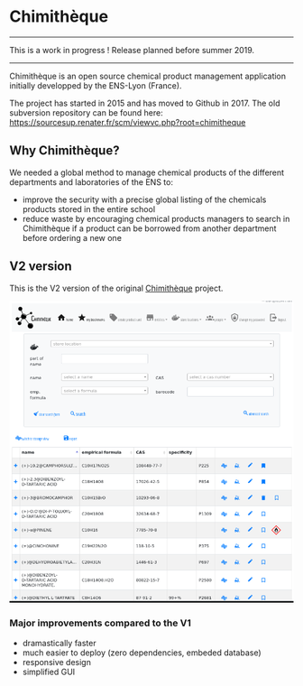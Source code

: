 # Chimithèque

---

This is a work in progress !
Release planned before summer 2019.

---

Chimithèque is an open source chemical product management application initially developped by the ENS-Lyon (France).

The project has started in 2015 and has moved to Github in 2017. The old subversion repository can be found here: https://sourcesup.renater.fr/scm/viewvc.php?root=chimitheque

## Why Chimithèque?

We needed a global method to manage chemical products of the different departments and laboratories of the ENS to:

- improve the security with a precise global listing of the chemicals products stored in the entire school
- reduce waste by encouraging chemical products managers to search in Chimithèque if a product can be borrowed from another department before ordering a new one

## V2 version

This is the V2 version of the original [Chimithèque](https://github.com/tbellembois/chimitheque) project.

![screenshot](screenshot.png)

### Major improvements compared to the V1

- dramastically faster
- much easier to deploy (zero dependencies, embeded database)
- responsive design
- simplified GUI